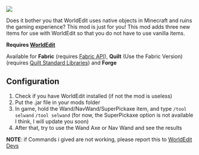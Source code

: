 ![](https://github.com/e-splat/WorldEditItems/blob/Fabric-1.16.5/cosoworldedititems.png?raw=true)

Does it bother you that WorldEdit uses native objects in Minecraft and ruins the gaming experience? This mod is just for you! This mod adds three new items for use with WorldEdit so that you do not have to use vanilla items.

**Requires [WorldEdit](https://www.curseforge.com/minecraft/mc-mods/worldedit)**

Available for **Fabric** (requires [Fabric API](https://modrinth.com/mod/fabric-api)), **Quilt** (Use the Fabric Version) (requires [Quilt Standard Libraries](https://modrinth.com/mod/qsl)) and **Forge**

## Configuration

1. Check if you have WorldEdit installed (if not the mod is useless)
1. Put the .jar file in your mods folder
1. In game, hold the Wand/NavWand/SuperPickaxe item, and type `/tool selwand` `/tool selwand` (for now, the SuperPickaxe option is not available I think, I will update you soon)
1. After that, try to use the Wand Axe or Nav Wand and see the results

**NOTE**: if Commands i gived are not working, please report this to [WorldEdit Devs](https://github.com/enginehub/worldedit/issues)
